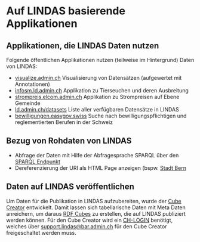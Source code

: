 # Auf LINDAS basierende Applikationen

## Applikationen, die LINDAS Daten nutzen

Folgende öffentlichen Applikationen nutzen (teilweise im Hintergrund) Daten von LINDAS:

* [visualize.admin.ch](https://visualize.admin.ch/) Visualisierung von Datensätzen (aufgewertet mit Annotationen)
* [infosm.ld.admin.ch](https://www.infosm.blv.admin.ch/) Applikation zu Tierseuchen und deren Ausbreitung
* [strompreis.elcom.admin.ch](https://www.strompreis.elcom.admin.ch/) Applikation zu Strompreisen auf Ebene Gemeinde
* [ld.admin.ch/datasets](https://ld.admin.ch/datasets/) Liste aller verfügbaren Datensätze in LINDAS
* [bewilligungen.easygov.swiss](https://bewilligungen.easygov.swiss/) Suche nach bewilligungspflichtigen und reglementierten Berufen in der Schweiz

## Bezug von Rohdaten von LINDAS

* Abfrage der Daten mit Hilfe der Abfragesprache SPARQL über den [SPARQL Endpunkt](https://ld.admin.ch/sparql)
* Dereferenzierung der URI als HTML Page anzeigen (bspw. [Stadt Bern](https://ld.admin.ch/municipality/351)

## Daten auf LINDAS veröffentlichen

Um Daten für die Publikation in LINDAS aufzubereiten, wurde der [Cube Creator](https://cube-creator.lindas.admin.ch/) entwickelt. Damit lassen sich tabellarische Daten mit Meta Daten anreichern, um daraus [RDF Cubes](https://cube.link) zu erstellen, die auf LINDAS publiziert werden können. Für den Cube Creator wird ein [CH-LOGIN](https://www.eiam.admin.ch) benötigt, welches über [support.lindas@bar.admin.ch](mailto:support.lindas@bar.admin.ch) für den Cube Creator freigeschaltet werden muss.
